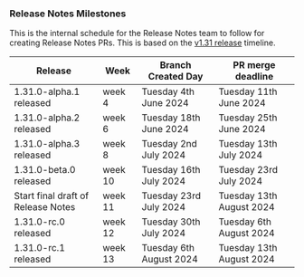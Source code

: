 ### Release Notes Milestones

This is the internal schedule for the Release Notes team to follow for creating Release Notes PRs. This is based on the
[v1.31 release](https://github.com/kubernetes/sig-release/tree/master/releases/release-1.31) timeline.

| **Release**                        | **Week** | **Branch Created Day**  | **PR merge deadline**    |
|------------------------------------|----------|-------------------------|--------------------------|
| 1.31.0-alpha.1 released            | week 4   | Tuesday 4th June 2024   | Tuesday 11th June 2024   |
| 1.31.0-alpha.2 released            | week 6   | Tuesday 18th June 2024  | Tuesday 25th June 2024   |
| 1.31.0-alpha.3 released            | week 8   | Tuesday 2nd July 2024   | Tuesday 13th July 2024   |
| 1.31.0-beta.0 released             | week 10  | Tuesday 16th July 2024  | Tuesday 23rd July 2024   |
| Start final draft of Release Notes | week 11  | Tuesday 23rd July 2024  | Tuesday 13th August 2024 |
| 1.31.0-rc.0 released               | week 12  | Tuesday 30th July 2024  | Tuesday 6th August 2024  |
| 1.31.0-rc.1 released               | week 13  | Tuesday 6th August 2024 | Tuesday 13th August 2024 |

